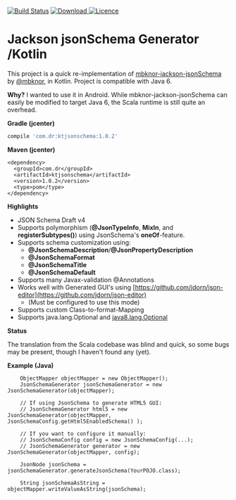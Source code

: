 [![Build Status](https://travis-ci.org/roee88/kt-jackson-jsonSchema.svg?branch=master)](https://travis-ci.org/roee88/kt-jackson-jsonSchema)
[![Download](https://api.bintray.com/packages/com-dr/dr-public/KtJsonSchema/images/download.svg) ](https://bintray.com/com-dr/dr-public/KtJsonSchema/_latestVersion)
[![Licence](https://img.shields.io/badge/Licence-Apache2-blue.svg)](http://www.apache.org/licenses/LICENSE-2.0)

Jackson jsonSchema Generator /Kotlin
=====================================

This project is a quick re-implementation of [mbknor-jackson-jsonSchema](https://github.com/mbknor/mbknor-jackson-jsonSchema) by [@mbknor](https://github.com/mbknor/),
in Kotlin. 
Project is compatible with Java 6.

**Why?**
I wanted to use it in Android. 
While mbknor-jackson-jsonSchema can easily be modified to target Java 6, the Scala runtime is still quite an overhead.

**Gradle (jcenter)**
```gradle
compile 'com.dr:ktjsonschema:1.0.2'
```

**Maven (jcenter)**
```maven
<dependency>
  <groupId>com.dr</groupId>
  <artifactId>ktjsonschema</artifactId>
  <version>1.0.2</version>
  <type>pom</type>
</dependency>
```

**Highlights**

* JSON Schema Draft v4
* Supports polymorphism (**@JsonTypeInfo**, **MixIn**, and **registerSubtypes()**) using JsonSchema's **oneOf**-feature.
* Supports schema customization using:
  - **@JsonSchemaDescription**/**@JsonPropertyDescription**
  - **@JsonSchemaFormat**
  - **@JsonSchemaTitle**
  - **@JsonSchemaDefault**
* Supports many Javax-validation @Annotations
* Works well with Generated GUI's using [https://github.com/jdorn/json-editor](https://github.com/jdorn/json-editor)
  - (Must be configured to use this mode)
* Supports custom Class-to-format-Mapping
* Supports java.lang.Optional and [java8.lang.Optional](https://github.com/streamsupport/streamsupport)

**Status**

The translation from the Scala codebase was blind and quick, so some bugs may be present, though I haven't found any (yet).

**Example (Java)**

```
    ObjectMapper objectMapper = new ObjectMapper();
    JsonSchemaGenerator jsonSchemaGenerator = new JsonSchemaGenerator(objectMapper);

    // If using JsonSchema to generate HTML5 GUI:
    // JsonSchemaGenerator html5 = new JsonSchemaGenerator(objectMapper, JsonSchemaConfig.getHtml5EnabledSchema() );

    // If you want to configure it manually:
    // JsonSchemaConfig config = new JsonSchemaConfig(...);
    // JsonSchemaGenerator generator = new JsonSchemaGenerator(objectMapper, config);

    JsonNode jsonSchema = jsonSchemaGenerator.generateJsonSchema(YourPOJO.class);

    String jsonSchemaAsString = objectMapper.writeValueAsString(jsonSchema);
```
